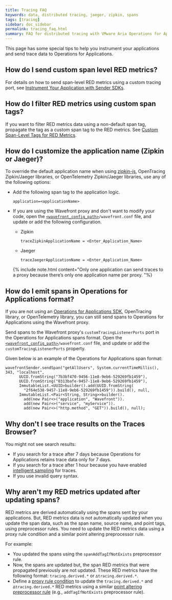 ```yaml
---
title: Tracing FAQ
keywords: data, distributed tracing, jaeger, zipkin, spans
tags: [tracing]
sidebar: doc_sidebar
permalink: tracing_faq.html
summary: FAQ for distributed tracing with VMware Aria Operations for Applications (formerly known as Tanzu Observability by Wavefront)
---
```

This page has some special tips to help you instrument your applications and send trace data to Operations for Applications.

## How do I send custom span level RED metrics?

For details on how to send span-level RED metrics using a custom tracing port, see [Instrument Your Application with Sender SDKs](tracing_instrumenting_frameworks.html#instrument-your-application-with-sender-sdks).

## How do I filter RED metrics using custom span tags?

If you want to filter RED metrics data using a non-default span tag, propagate the tag as a custom span tag to the RED metrics. See [Custom Span-Level Tags for RED Metrics](tracing_customize_spans_and_alerts.html).

## How do I customize the application name (Zipkin or Jaeger)?

To override the default application name when using [zipkin-js](https://github.com/openzipkin/zipkin-js), OpenTracing Zipkin/Jaeger libraries, or OpenTelemetry Zipkin/Jaeger libraries, use any of the following options:

* Add the following span tag to the application logic.
  ```
  application=<applicationName>
  ```

* If you are using the Wavefront proxy and don't want to modify your code, open the [`<wavefront_config_path>`](proxies_configuring.html#paths)`/wavefront.conf` file, and update or add the following configuration.
  * Zipkin
    ```
    traceZipkinApplicationName = <Enter_Application_Name>
    ```
  * Jaeger
    ```
    traceJaegerApplicationName = <Enter_Application_Name>
    ```
  {% include note.html content="Only one application can send traces to a proxy because there’s only one application name per proxy. "%}

## How do I emit spans in Operations for Applications format?

If you are not using an [Operations for Applications SDK](wavefront_sdks.html), OpenTracing library, or OpenTelemetry library, you can still send spans to Operations for Applications using the Wavefront proxy.

Send spans to the Wavefront proxy's `customTracingListenerPorts` port in the Operations for Applications spans format. Open the [`<wavefront_config_path>`](proxies_configuring.html#paths)`/wavefront.conf` file, and update or add the `customTracingListenerPorts` property.

Given below is an example of the Operations for Applications span format:
```
wavefrontSender.sendSpan("getAllUsers", System.currentTimeMillis(), 343, "localhost",
      UUID.fromString("7b3bf470-9456-11e8-9eb6-529269fb1459"),
      UUID.fromString("0313bafe-9457-11e8-9eb6-529269fb1459"),
      ImmutableList.<UUID>builder().add(UUID.fromString(
        "2f64e538-9457-11e8-9eb6-529269fb1459")).build(), null,
      ImmutableList.<Pair<String, String>>builder().
        add(new Pair<>("application", "Wavefront")).
        add(new Pair<>("service", "myService")).
        add(new Pair<>("http.method", "GET")).build(), null);
```

## Why don't I see trace results on the Traces Browser?

You might not see search results:
<ul>
  <li markdown="span">
    If you search for a trace after 7 days because Operations for Applications retains trace data only for 7 days.
  </li>
  <li>
    If you search for a trace after 1 hour because you have enabled <a href="trace_data_sampling.html">intelligent sampling</a> for traces.
  </li>
  <li>
    If you use invalid query syntax.
  </li>
</ul>

## Why aren't my RED metrics updated after updating spans?

RED metrics are derived automatically using the spans sent by your applications. But, RED metrics data is not automatically updated when you update the span data, such as the span name, source name, and point tags, using preprocessor rules. You need to update the RED metrics data using a proxy rule condition and a similar point altering preprocessor rule.

For example:
  * You updated the spans using the `spanAddTagIfNotExists` preprocessor rule.
  * Now, the spans are updated but, the span RED metrics that were propagated previously are not updated. These RED metrics have the following format: `tracing.derived.*` or `∆tracing.derived.*`.
  * Define a [proxy rule condition](proxies_preprocessor_rule_conditions.html) to update the `tracing.derived.*` and `∆tracing.derived.*` RED metrics using a similar [point altering preprocessor rule](proxies_preprocessor_rules.html#point-altering-rules) (e.g., `addTagIfNotExists` preprocessor rule).
